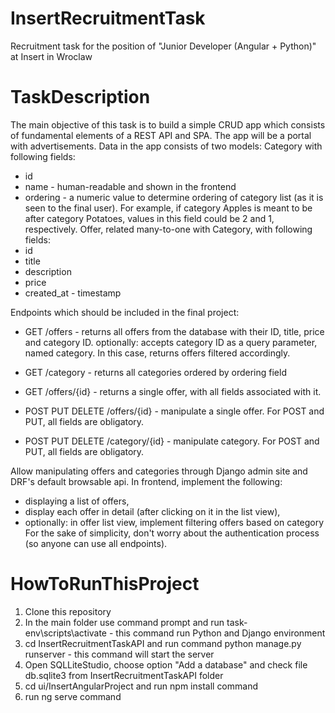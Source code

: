 # InsertRecruitmentTask
Recruitment task for the position of "Junior Developer (Angular + Python)" at Insert in Wroclaw

# TaskDescription
The main objective of this task is to build a simple CRUD app which consists of fundamental
elements of a REST API and SPA. The app will be a portal with advertisements.
Data in the app consists of two models:
Category with following fields:
- id
- name - human-readable and shown in the frontend
- ordering - a numeric value to determine ordering of category list (as it is seen
to the final user). For example, if category Apples is meant to be after category
Potatoes, values in this field could be 2 and 1, respectively.
Offer, related many-to-one with Category, with following fields:
- id
- title
- description
- price
- created_at - timestamp

Endpoints which should be included in the final project:
- GET /offers - returns all offers from the database with their ID, title, price and
category ID.
optionally: accepts category ID as a query parameter, named category. In this case,
returns offers filtered accordingly.
- GET /category - returns all categories ordered by ordering field
- GET /offers/{id} - returns a single offer, with all fields associated with it.

- POST PUT DELETE /offers/{id} - manipulate a single offer. For POST and PUT, all
fields are obligatory.
- POST PUT DELETE /category/{id} - manipulate category. For POST and PUT, all
fields are obligatory.

Allow manipulating offers and categories through Django admin site and DRF&#39;s default
browsable api.
In frontend, implement the following:
- displaying a list of offers,
- display each offer in detail (after clicking on it in the list view),
- optionally: in offer list view, implement filtering offers based on category
For the sake of simplicity, don&#39;t worry about the authentication process (so anyone can use all
endpoints).


# HowToRunThisProject
1. Clone this repository
2. In the main folder use command prompt and run task-env\scripts\activate - this command run Python and Django environment
3. cd InsertRecruitmentTaskAPI and run command python manage.py runserver - this command will start the server 
4. Open SQLLiteStudio, choose option "Add a database" and check file db.sqlite3 from InsertRecruitmentTaskAPI folder
5. cd ui/InsertAngularProject and run npm install command
6. run ng serve command

